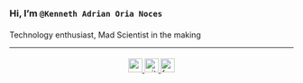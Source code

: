 ### Hi, I’m `@Kenneth Adrian Oria Noces`

####

Technology enthusiast, Mad Scientist in the making

___

####

<div align="center">
  <a href="mailto:noceskennethadrianoria@gmail.com?subject=Good%20Day%2C%20Developer!" target="_blank">
    <img src="https://img.shields.io/static/v1?message=Gmail&logo=gmail&label=&color=D14836&logoColor=white&labelColor=&style=for-the-badge" height="25" alt="gmail logo"  />
  </a>
  <a href="https://github.com/NocesAdrian" target="_blank">
    <img src="https://img.shields.io/badge/GitHub-000?style=for-the-badge&logo=github&logoColor=white" height="25" alt="github logo"  />
  </a>
  <a href="https://www.facebook.com/Usernameadriannoces" target="_blank">
    <img src="https://img.shields.io/static/v1?message=Facebook&logo=facebook&label=&color=1877F2&logoColor=white&labelColor=&style=for-the-badge" height="25" alt="facebook logo"  />
  </a>
</div>

